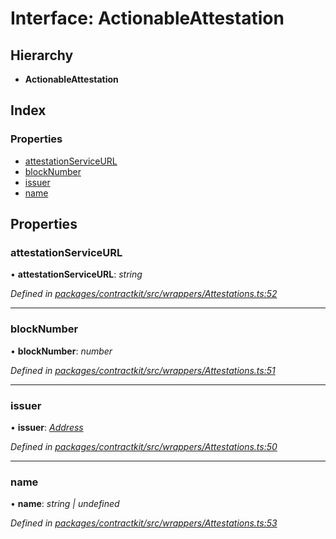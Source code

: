 # Interface: ActionableAttestation

## Hierarchy

* **ActionableAttestation**

## Index

### Properties

* [attestationServiceURL](_wrappers_attestations_.actionableattestation.md#attestationserviceurl)
* [blockNumber](_wrappers_attestations_.actionableattestation.md#blocknumber)
* [issuer](_wrappers_attestations_.actionableattestation.md#issuer)
* [name](_wrappers_attestations_.actionableattestation.md#name)

## Properties

###  attestationServiceURL

• **attestationServiceURL**: *string*

*Defined in [packages/contractkit/src/wrappers/Attestations.ts:52](https://github.com/celo-org/celo-monorepo/blob/master/packages/contractkit/src/wrappers/Attestations.ts#L52)*

___

###  blockNumber

• **blockNumber**: *number*

*Defined in [packages/contractkit/src/wrappers/Attestations.ts:51](https://github.com/celo-org/celo-monorepo/blob/master/packages/contractkit/src/wrappers/Attestations.ts#L51)*

___

###  issuer

• **issuer**: *[Address](../modules/_base_.md#address)*

*Defined in [packages/contractkit/src/wrappers/Attestations.ts:50](https://github.com/celo-org/celo-monorepo/blob/master/packages/contractkit/src/wrappers/Attestations.ts#L50)*

___

###  name

• **name**: *string | undefined*

*Defined in [packages/contractkit/src/wrappers/Attestations.ts:53](https://github.com/celo-org/celo-monorepo/blob/master/packages/contractkit/src/wrappers/Attestations.ts#L53)*
